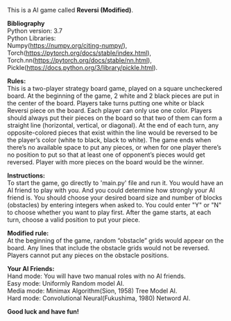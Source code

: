 ﻿This is a AI game called **Reversi (Modified)**.  

**Bibliography**  
Python version: 3.7  
Python Libraries:  
	Numpy(https://numpy.org/citing-numpy/),  
	Torch(https://pytorch.org/docs/stable/index.html),  
	Torch.nn(https://pytorch.org/docs/stable/nn.html),  
	Pickle(https://docs.python.org/3/library/pickle.html).  

**Rules:**  
This is a two-player strategy board game, played on a square uncheckered board. 
At the beginning of the game, 2 white and 2 black pieces are put in the center of the board. 
Players take turns putting one white or black Reversi piece on the board. Each player can only use one color. 
Players should always put their pieces on the board so that two of them can form a straight line (horizontal, vertical, or diagonal). 
At the end of each turn, any opposite-colored pieces that exist within the line would be reversed to be the player’s color (white to black, black to white). 
The game ends when there’s no available space to put any pieces, or when for one player there’s no position to put so that at least one of opponent’s pieces would get reversed. 
Player with more pieces on the board would be the winner.

**Instructions:**  
To start the game, go directly to 'main.py' file and run it. 
You would have an AI friend to play with you.  And you could determine how strongly your AI friend is.
You should choose your desired board size and number of blocks (obstacles) by entering integers when asked to. 
You could  enter "Y" or "N" to choose whether you want to play first. 
After the game starts, at each turn, choose a valid position to put your piece.

**Modified rule:**  
At the beginning of the game, random “obstacle” grids would appear on the board. 
Any lines that include the obstacle grids would not be reversed. 
Players cannot put any pieces on the obstacle positions.

**Your AI Friends:**  
Hand mode: You will have two manual roles with no AI friends.  
Easy mode: Uniformly Random model AI.  
Media mode: Minimax Algorithm(Sion, 1958) Tree Model AI.  
Hard mode: Convolutional Neural(Fukushima, 1980) Netword AI.  


**Good luck and have fun\!** 

